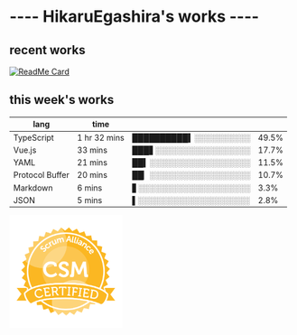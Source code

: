 # ---- HikaruEgashira's works ----

## recent works

[![ReadMe Card](https://github-readme-stats.vercel.app/api/pin/?username=twin-te&repo=twinte-front)](https://github.com/twin-te/twinte-front)

## this week's works

| lang            | time           |                       |        |
| --------------- | -------------- | --------------------- | ------ |
| TypeScript      | 1 hr 32 mins   | ██████████▍░░░░░░░░░░ |  49.5% |
| Vue.js          | 33 mins        | ███▋░░░░░░░░░░░░░░░░░ |  17.7% |
| YAML            | 21 mins        | ██▍░░░░░░░░░░░░░░░░░░ |  11.5% |
| Protocol Buffer | 20 mins        | ██▏░░░░░░░░░░░░░░░░░░ |  10.7% |
| Markdown        | 6 mins         | ▋░░░░░░░░░░░░░░░░░░░░ |   3.3% |
| JSON            | 5 mins         | ▌░░░░░░░░░░░░░░░░░░░░ |   2.8% |

<img src="./image/seal-csm.png" alt="" data-canonical-src="./image/seal-csm.png" width="200" height="200" />
